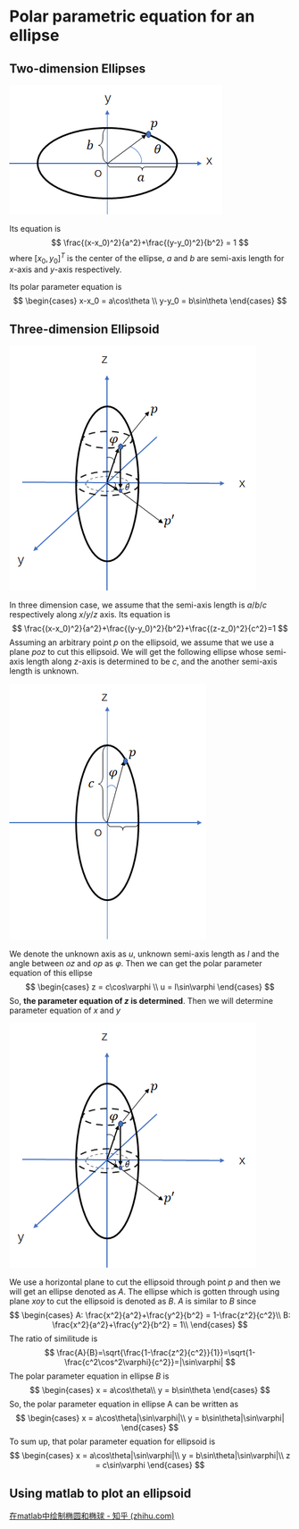 # Polar parametric equation for an ellipse

## Two-dimension Ellipses

![](figures/Polar_parametric_equation_for_an_ellipse/ellipse_xoy.png)

Its equation is
$$
\frac{(x-x_0)^2}{a^2}+\frac{(y-y_0)^2}{b^2} = 1
$$
where $[x_0,y_0]^T$ is the center of the ellipse, $a$ and $b$ are semi-axis length for $x$-axis and $y$-axis respectively.

Its polar parameter equation is
$$
\begin{cases}
x-x_0 = a\cos\theta \\
y-y_0 = b\sin\theta
\end{cases}
$$

## Three-dimension Ellipsoid

![](figures/Polar_parametric_equation_for_an_ellipse/Ellipsoid.png)

In three dimension case, we assume that the semi-axis length is $a/b/c$ respectively along $x/y/z$ axis. Its equation is
$$
\frac{(x-x_0)^2}{a^2}+\frac{(y-y_0)^2}{b^2}+\frac{(z-z_0)^2}{c^2}=1
$$
Assuming an arbitrary point $p$ on the ellipsoid, we assume that we use a plane $poz$ to cut this ellipsoid. We will get the following ellipse whose semi-axis length along $z$-axis is determined to be $c$, and the another semi-axis length is unknown. 

<img src="figures/Polar_parametric_equation_for_an_ellipse/ellipse_cut_poz.png"  />

We denote the unknown axis as $u$, unknown semi-axis length as $l$ and the angle between $oz$ and $op$ as $\varphi$. Then we can get the polar parameter equation of this ellipse
$$
\begin{cases}
z = c\cos\varphi \\
u = l\sin\varphi
\end{cases}
$$
So, **the parameter equation of $z$ is determined**. Then we will determine parameter equation of $x$ and $y$

![](figures/Polar_parametric_equation_for_an_ellipse/Ellipsoid.png)

We use a horizontal plane to cut the ellipsoid through point $p$ and then we will get an ellipse denoted as $A$. The ellipse which is gotten through using plane $xoy$ to cut the ellipsoid is denoted as $B$. $A$ is similar to $B$ since
$$
\begin{cases}
A: \frac{x^2}{a^2}+\frac{y^2}{b^2} = 1-\frac{z^2}{c^2}\\
B: \frac{x^2}{a^2}+\frac{y^2}{b^2} = 1\\
\end{cases}
$$
The ratio of similitude is
$$
\frac{A}{B}=\sqrt{\frac{1-\frac{z^2}{c^2}}{1}}=\sqrt{1-\frac{c^2\cos^2\varphi}{c^2}}=|\sin\varphi|
$$
The polar parameter equation in ellipse $B$ is
$$
\begin{cases}
x = a\cos\theta\\
y = b\sin\theta
\end{cases}
$$
So, the polar parameter equation in ellipse A can be written as
$$
\begin{cases}
x = a\cos\theta|\sin\varphi|\\
y = b\sin\theta|\sin\varphi|
\end{cases}
$$
To sum up, that polar parameter equation for ellipsoid is
$$
\begin{cases}
x = a\cos\theta|\sin\varphi|\\
y = b\sin\theta|\sin\varphi|\\
z = c\sin\varphi
\end{cases}
$$

## Using matlab to plot an ellipsoid

[在matlab中绘制椭圆和椭球 - 知乎 (zhihu.com)](https://zhuanlan.zhihu.com/p/61434972)













